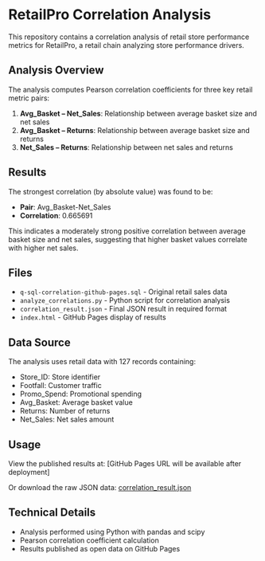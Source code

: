 # RetailPro Correlation Analysis

This repository contains a correlation analysis of retail store performance metrics for RetailPro, a retail chain analyzing store performance drivers.

## Analysis Overview

The analysis computes Pearson correlation coefficients for three key retail metric pairs:

1. **Avg_Basket – Net_Sales**: Relationship between average basket size and net sales
2. **Avg_Basket – Returns**: Relationship between average basket size and returns  
3. **Net_Sales – Returns**: Relationship between net sales and returns

## Results

The strongest correlation (by absolute value) was found to be:
- **Pair**: Avg_Basket-Net_Sales
- **Correlation**: 0.665691

This indicates a moderately strong positive correlation between average basket size and net sales, suggesting that higher basket values correlate with higher net sales.

## Files

- `q-sql-correlation-github-pages.sql` - Original retail sales data
- `analyze_correlations.py` - Python script for correlation analysis
- `correlation_result.json` - Final JSON result in required format
- `index.html` - GitHub Pages display of results

## Data Source

The analysis uses retail data with 127 records containing:
- Store_ID: Store identifier
- Footfall: Customer traffic
- Promo_Spend: Promotional spending
- Avg_Basket: Average basket value
- Returns: Number of returns
- Net_Sales: Net sales amount

## Usage

View the published results at: [GitHub Pages URL will be available after deployment]

Or download the raw JSON data: [correlation_result.json](correlation_result.json)

## Technical Details

- Analysis performed using Python with pandas and scipy
- Pearson correlation coefficient calculation
- Results published as open data on GitHub Pages 
